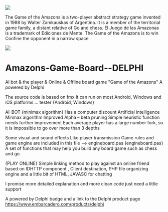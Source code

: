 ![](https://github.com/okbach/Amazons-Game-Board---DELPHI/blob/main/Delphi%20(white%20simple)%20500px.png?raw=true)


The Game of the Amazons is a two-player abstract strategy game invented in 1988 by Walter Zamkauskas of Argentina. It is a member of the territorial game family, a distant relative of Go and chess. El Juego de las Amazonas is a trademark of Ediciones de Mente. The Game of the Amazons is
to win Confine the opponent in a narrow space

![](https://github.com/okbach/Amazons-Game-Board---DELPHI/blob/main/Untitled-500--1024.png?raw=true)


# Amazons-Game-Board--DELPHI
AI bot &amp; the player &amp; Online &amp; Offline board game "Game of the Amazons" A powered by Delphi



The source code is based on fmx
It can run on most Android, Windows and iOS platforms ...
tester {Android, Windows} 

AI-BOT {minimax algorithm}
Has a computer discount
Artificial intelligence
Minmax algorithm
Improved Alpha – beta pruning
Simple heuristic function needs further improvement
Each average player has a large number fork, so it is impossible to go over more than 3 depths

Some visual and sound effects Like player transmission 
Game rules and game engine are included in this file --> engineboard.pas
{engineboard.pas}
A set of functions that may help you build any board game such as chess and go

{PLAY ONLINE} 
Simple linking method to play against an online friend based on IDHTTP component
, Client destination, PHP file organizing engine and a little bit of HTML, JAVASC for chatting


I promise more detailed explanation and more clean code just need a little support

 A powered by Delphi badge and a link to the Delphi product page 
https://www.embarcadero.com/products/delphi

